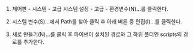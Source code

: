 

1. 제어판 - 시스템 - 고급 시스템 설정 - 고급 - 환경변수(N)...를 클릭한다.

2. 시스템 변수(S)...에서 Path를 찾아 클릭 후 아래 버튼 중 편집(I)...를 클릭한다.

3. 새로 만들기(N)...를 클릭 후 파이썬이 설치된 경로와 그 하위 폴더인 scripts의 경로를 추가한다.